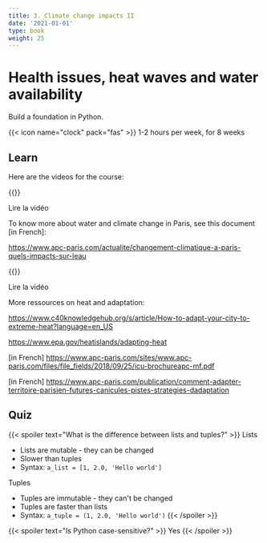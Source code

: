```yaml
---
title: 3. Climate change impacts II 
date: '2021-01-01'
type: book
weight: 25
---
```

# Health issues, heat waves and water availability

Build a foundation in Python.

<!--more-->

{{< icon name="clock" pack="fas" >}} 1-2 hours per week, for 8 weeks

## Learn

Here are the videos for the course:

{{<youtube DbuE2HKgoMo>}}


Lire la vidéo
 
To know more about water and climate change in Paris, see this document [in French]:

https://www.apc-paris.com/actualite/changement-climatique-a-paris-quels-impacts-sur-leau

{{<youtube ipiBfS4cxy4>}}
 
 


Lire la vidéo
 
More ressources on heat and adaptation:

https://www.c40knowledgehub.org/s/article/How-to-adapt-your-city-to-extreme-heat?language=en_US

https://www.epa.gov/heatislands/adapting-heat

[in French] https://www.apc-paris.com/sites/www.apc-paris.com/files/file_fields/2018/09/25/icu-brochureapc-mf.pdf

[in French] https://www.apc-paris.com/publication/comment-adapter-territoire-parisien-futures-canicules-pistes-strategies-dadaptation



## Quiz

{{< spoiler text="What is the difference between lists and tuples?" >}}
Lists

- Lists are mutable - they can be changed
- Slower than tuples
- Syntax: `a_list = [1, 2.0, 'Hello world']`

Tuples

- Tuples are immutable - they can't be changed
- Tuples are faster than lists 
- Syntax: `a_tuple = (1, 2.0, 'Hello world')`
{{< /spoiler >}}

{{< spoiler text="Is Python case-sensitive?" >}}
Yes
{{< /spoiler >}}
